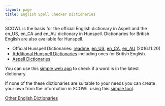 ```yaml
---
layout: page
title: English Spell Checker Dictionaries
---
```


SCOWL is the basis for the official English dictionary in Aspell and
the en_US, en_CA and en_AU dictionary in Hunspell.  Dictionaries for
British English are also available for Hunspell.

* Official Hunspell Dictionaries: 
  [readme](/hunspell-readme),
  <a href="http://downloads.sourceforge.net/wordlist/hunspell-en_US-2016.11.20.zip">en_US</a>,
  <a href="http://downloads.sourceforge.net/wordlist/hunspell-en_CA-2016.11.20.zip">en_CA</a>,
  <a href="http://downloads.sourceforge.net/wordlist/hunspell-en_AU-2016.11.20.zip">en_AU</a>
  (2016.11.20)
* [Additional Hunspell Dictionaries](https://sourceforge.net/projects/wordlist/files/speller/2016.11.20)
  including ones for British English. 
* <a href="http://ftp.gnu.org/gnu/aspell/dict/en/">Aspell Dictionaries</a>

You can use this [simple web app](http://app.aspell.net/lookup) to
check if a word is in the latest dictionary.

If none of the these dictionaries are suitable to your needs you can
create your own from the information in SCOWL using this [simple
tool](http://app.aspell.net/create).

[Other English Dictionaries](/other-dicts)
